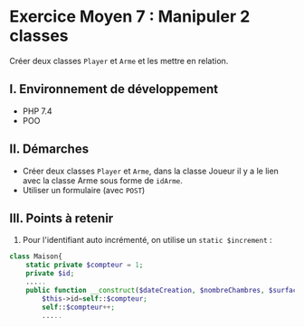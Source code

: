 # Exercice Moyen 7 : Manipuler 2 classes

Créer deux classes `Player` et `Arme` et les mettre en relation.

## I. Environnement de développement

* PHP 7.4
* POO

## II. Démarches
- Créer deux classes `Player` et `Arme`, dans la classe Joueur il y a le lien avec la classe Arme sous forme de `idArme`.
- Utiliser un formulaire (avec `POST`)



## III. Points à retenir

1. Pour l'identifiant auto incrémenté, on utilise un ``static $increment`` : 

```php
class Maison{
    static private $compteur = 1;
    private $id;
    .....
    public function __construct($dateCreation, $nombreChambres, $surface){
        $this->id=self::$compteur;
        self::$compteur++;
        .....
```